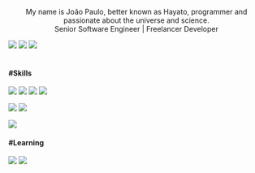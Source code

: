 <p align="center">
	My name is João Paulo, better known as Hayato, programmer and passionate about the universe and science.<br />
	Senior Software Engineer | Freelancer Developer
</p>

<div>
	<a href="https://twitter.com/hayatocode" target="_blank"><img src="https://img.shields.io/badge/Twitter-00acee?style=for-the-badge&logo=twitter&logoColor=white"></a>
	<a href="https://instagram.com/hayatocode" target="_blank"><img src="https://img.shields.io/badge/Instagram-E4405F?style=for-the-badge&logo=instagram&logoColor=white"></a>
	<a href="https://linkedin.com/in/hayatocode" target="_blank"><img src="https://img.shields.io/badge/LinkedIn-0E76A8?style=for-the-badge&logo=linkedin&logoColor=white"></a>
</div>

<br />

#### #Skills
![](https://img.shields.io/badge/Next.js-000?&style=flat&logo=next.js&logoColor=FFF)
![](https://img.shields.io/badge/AdonisJS-7159C1?style=flat&logoColor=white&logo=Adonisjs)
![](https://img.shields.io/badge/HTML5-E96228?style=flat&logo=HTML5&logoColor=white)
![](https://img.shields.io/badge/CSS3-2862E9?style=flat&logo=CSS3&logoColor=white)

![](https://img.shields.io/badge/TypeScript-007ACC?style=flat&logo=TypeScript&logoColor=white)
![](https://img.shields.io/badge/PHP-6F73A7?style=flat&logo=PHP&logoColor=white)

![](https://img.shields.io/badge/MySQL-1D4A65?style=flat&logoColor=white&logo=MySQL)

#### #Learning
![](https://img.shields.io/badge/Java-F74141?style=flat&logo=java)
![](https://img.shields.io/badge/ruby-9B111E?style=flat&logo=ruby&logoColor=white)
